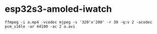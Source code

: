 # esp32s3-amoled-iwatch



```
ffmpeg -i a.mp4 -vcodec mjpeg -s '320'x'200' -r 30 -q:v 2 -acodec pcm_s16le -ar 44100 -ac 2 a.avi
```